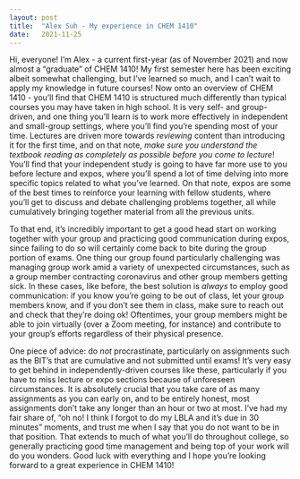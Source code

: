 ```yaml
---
layout: post
title:  "Alex Suh - My experience in CHEM 1410"
date:   2021-11-25
---
```

Hi, everyone! I’m Alex - a current first-year (as of November 2021) and now almost a “graduate” of CHEM 1410! My first semester here has been exciting albeit somewhat challenging, but I’ve learned so much, and I can’t wait to apply my knowledge in future courses! Now onto an overview of CHEM 1410 - you’ll find that CHEM 1410 is structured much differently than typical courses you may have taken in high school. It is very self- and group-driven, and one thing you’ll learn is to work more effectively in independent and small-group settings, where you’ll find you’re spending most of your time. Lectures are driven more towards _reviewing_ content than introducing it for the first time, and on that note, _make sure you understand the textbook reading as completely as possible before you come to lecture_! You’ll find that your independent study is going to have far more use to you before lecture and expos, where you’ll spend a lot of time delving into more specific topics related to what you’ve learned. On that note, expos are some of the best times to reinforce your learning with fellow students, where you’ll get to discuss and debate challenging problems together, all while cumulatively bringing together material from all the previous units. 

To that end, it’s incredibly important to get a good head start on working together with your group and practicing good communication during expos, since failing to do so will certainly come back to bite during the group portion of exams. One thing our group found particularly challenging was managing group work amid a variety of unexpected circumstances, such as a group member contracting coronavirus and other group members getting sick. In these cases, like before, the best solution is _always_ to employ good communication: if you know you’re going to be out of class, let your group members know, and if you don’t see them in class, make sure to reach out and check that they’re doing ok! Oftentimes, your group members might be able to join virtually (over a Zoom meeting, for instance) and contribute to your group’s efforts regardless of their physical presence.

One piece of advice: do _not_ procrastinate, particularly on assignments such as the BIT’s that are cumulative and not submitted until exams! It’s very easy to get behind in independently-driven courses like these, particularly if you have to miss lecture or expo sections because of unforeseen circumstances. It is absolutely crucial that you take care of as many assignments as you can early on, and to be entirely honest, most assignments don’t take any longer than an hour or two at most. I’ve had my fair share of, “oh no! I think I forgot to do my LBLA and it’s due in 30 minutes” moments, and trust me when I say that you do not want to be in that position. That extends to much of what you’ll do throughout college, so generally practicing good time management and being top of your work will do you wonders. Good luck with everything and I hope you’re looking forward to a great experience in CHEM 1410!